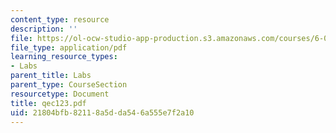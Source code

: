 ```yaml
---
content_type: resource
description: ''
file: https://ol-ocw-studio-app-production.s3.amazonaws.com/courses/6-071j-introduction-to-electronics-signals-and-measurement-spring-2006/21804bfb82118a5dda546a555e7f2a10_qec123.pdf
file_type: application/pdf
learning_resource_types:
- Labs
parent_title: Labs
parent_type: CourseSection
resourcetype: Document
title: qec123.pdf
uid: 21804bfb-8211-8a5d-da54-6a555e7f2a10
---
```

